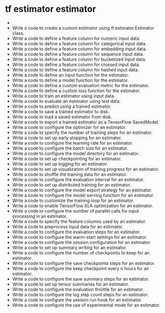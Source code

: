 # tf estimator estimator

- 
- Write a code to create a custom estimator using tf.estimator.Estimator class.
- Write a code to define a feature column for numeric input data.
- Write a code to define a feature column for categorical input data.
- Write a code to define a feature column for embedding input data.
- Write a code to define a feature column for sequence input data.
- Write a code to define a feature column for bucketized input data.
- Write a code to define a feature column for crossed input data.
- Write a code to define a feature column for hashed input data.
- Write a code to define an input function for the estimator.
- Write a code to define a model function for the estimator.
- Write a code to define a custom evaluation metric for the estimator.
- Write a code to define a custom loss function for the estimator.
- Write a code to train an estimator using input data.
- Write a code to evaluate an estimator using test data.
- Write a code to predict using a trained estimator.
- Write a code to save a trained estimator to disk.
- Write a code to load a saved estimator from disk.
- Write a code to export a trained estimator as a TensorFlow SavedModel.
- Write a code to configure the optimizer for an estimator.
- Write a code to specify the number of training steps for an estimator.
- Write a code to set up early stopping for an estimator.
- Write a code to configure the learning rate for an estimator.
- Write a code to configure the batch size for an estimator.
- Write a code to configure the model directory for an estimator.
- Write a code to set up checkpointing for an estimator.
- Write a code to set up logging for an estimator.
- Write a code to set up visualization of training progress for an estimator.
- Write a code to shuffle the training data for an estimator.
- Write a code to configure the evaluation interval for an estimator.
- Write a code to set up distributed training for an estimator.
- Write a code to configure the model export strategy for an estimator.
- Write a code to configure the model serving function for an estimator.
- Write a code to customize the training loop for an estimator.
- Write a code to enable TensorFlow XLA optimization for an estimator.
- Write a code to configure the number of parallel calls for input processing in an estimator.
- Write a code to specify the feature columns used by an estimator.
- Write a code to preprocess input data for an estimator.
- Write a code to configure the evaluation steps for an estimator.
- Write a code to configure the warm-start settings for an estimator.
- Write a code to configure the session configuration for an estimator.
- Write a code to set up summary writing for an estimator.
- Write a code to configure the number of checkpoints to keep for an estimator.
- Write a code to configure the save checkpoints steps for an estimator.
- Write a code to configure the keep checkpoint every n hours for an estimator.
- Write a code to configure the save summary steps for an estimator.
- Write a code to set up tensor summaries for an estimator.
- Write a code to configure the evaluation throttle for an estimator.
- Write a code to configure the log step count steps for an estimator.
- Write a code to configure the session run hook for an estimator.
- Write a code to configure the use of experimental mode for an estimator.